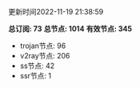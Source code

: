 更新时间2022-11-19 21:38:59

**总订阅: 73**
**总节点: 1014**
**有效节点: 345**
- trojan节点: 96
- v2ray节点: 206
- ss节点: 42
- ssr节点: 1
